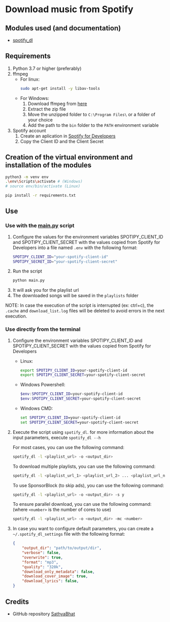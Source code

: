 # Download music from Spotify

## Modules used (and documentation)

- [spotify_dl](https://github.com/SathyaBhat/spotify-dl)

## Requirements

1. Python 3.7 or higher (preferably)
2. ffmpeg
    - For linux:
        ```bash
        sudo apt-get install -y libav-tools
        ```
    - For Windows:
        1. Download ffmpeg from [here](https://github.com/BtbN/FFmpeg-Builds/releases)
        2. Extract the zip file
        3. Move the unzipped folder to `C:\Program Files\` or a folder of your choice
        4. Add the path to the `bin` folder to the `PATH` environment variable
3. Spotify account
   1. Create an aplication in [Spotify for Developers](https://developer.spotify.com/dashboard/applications)
   2. Copy the Client ID and the Client Secret

## Creation of the virtual environment and installation of the modules

```bash
python3 -m venv env
.\env\Scripts\activate # (Windows)
# source env/bin/activate (Linux)

pip install -r requirements.txt
```

## Use 

### Use with the [main.py](main.py) script

1. Configure the values for the environment variables SPOTIPY_CLIENT_ID and SPOTIPY_CLIENT_SECRET with the values copied from Spotify for Developers into a file named `.env` with the following format:
    ```bash
    SPOTIPY_CLIENT_ID="your-spotify-client-id"
    SPOTIPY_SECRET_ID="your-spotify-client-secret"
    ```
2. Run the script
    ```bash
    python main.py
    ```
3. It will ask you for the playlist url
4. The downloaded songs will be saved in the `playlists` folder

NOTE: In case the execution of the script is interrupted (ex: ctrl+c), the `.cache` and `download_list.log` files will be deleted to avoid errors in the next execution.

### Use directly from the terminal

1. Configure the environment variables SPOTIPY_CLIENT_ID and SPOTIPY_CLIENT_SECRET with the values copied from Spotify for Developers
   - Linux:
       ```bash
       export SPOTIPY_CLIENT_ID=your-spotify-client-id
       export SPOTIPY_CLIENT_SECRET=your-spotify-client-secret
       ```
   - Windows Powershell:
       ```powershell
       $env:SPOTIPY_CLIENT_ID=your-spotify-client-id
       $env:SPOTIPY_CLIENT_SECRET=your-spotify-client-secret
       ```
   - Windows CMD:
       ```cmd
       set SPOTIPY_CLIENT_ID=your-spotify-client-id
       set SPOTIPY_CLIENT_SECRET=your-spotify-client-secret
       ```

3. Execute the script using `spotify_dl`. for more information about the input parameters, execute `spotify_dl --h`
    
    For most cases, you can use the following command:
    ```bash
    spotify_dl -l <playlist_url> -o <output_dir>
    ```
    To download multiple playlists, you can use the following command:
    ```bash
    spotify_dl -l <playlist_url_1> <playlist_url_2> ... <playlist_url_n> -o <output_dir>
    ```
    To use SponsorBlock (to skip ads), you can use the following command:
    ```bash
    spotify_dl -l <playlist_url> -o <output_dir> -s y
    ```
    To ensure parallel download, you can use the following command: (where `<number>` is the number of cores to use)
    ```bash
    spotify_dl -l <playlist_url> -o <output_dir> -mc <number>
    ```


3. In case you want to configure default parameters, you can create a `~/.spotify_dl_settings` file with the following format:
    ```json
    {
        "output_dir": "path/to/output/dir",
        "verbose": false,
        "overwrite": true,
        "format": "mp3",
        "quality": "320k",
        "download_only_metadata": false,
        "download_cover_image": true,
        "download_lyrics": false,
    }
    ```

## Credits

- GitHub repository [SathyaBhat](https://github.com/SathyaBhat/spotify-dl)